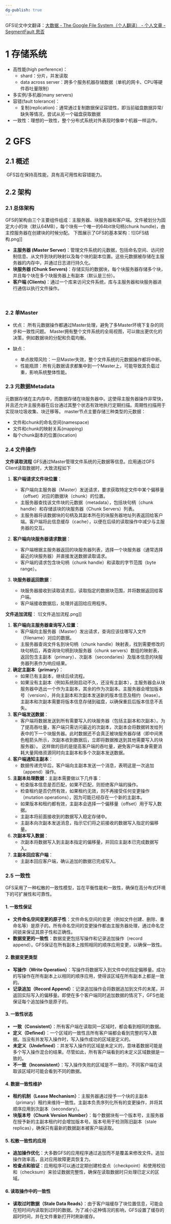 ```yaml
---
dg-publish: true
---
```

GFS论文中文翻译：[大数据 - The Google File System（个人翻译） - 个人文章 - SegmentFault 思否](https://segmentfault.com/a/1190000023309479)
# 1 存储系统

- 高性能(high perference)：
	- shard：分片，并发读取
	- data across server：跨多个服务机器存储数据（单机的网卡、CPU等硬件吞吐量限制）
- 多实例/多机器(many servers)
- 容错(fault tolerance)：
	- 复制(replication)：通常通过复制数据保证容错性，即当前磁盘数据异常/缺失等情况，尝试从另一个磁盘获取数据
- 一致性：​ 理想的一致性，整个分布式系统对外表现时像单个机器一样运作。
# 2 GFS
## 2.1 概述
​ GFS旨在保持高性能，具有高可用性和容错能力。

## 2.2 架构
### 2.1 总体架构
GFS的架构由三个主要组件组成：主服务器、块服务器和客户端。文件被划分为固定大小的块（默认64MB），每个块有一个唯一的64bit块句柄(chunk hundle)，由主控服务器在创建块的时候分配。
下图展示了GFS的基本架构：![[GFS结构.png]]
- **主服务器 (Master Server)**：管理文件系统的元数据，包括命名空间、访问控制信息、从文件到块的映射以及每个块的副本位置。这些元数据被存储在主服务器的内存中，并通过日志进行持久化。
- **块服务器 (Chunk Servers)**：存储实际的数据块，每个块服务器存储多个块，并且每个块在多个块服务器上有副本（默认是三份）。
- **客户端 (Clients)**：通过一个库来访问文件系统，库与主服务器和块服务器进行通信以执行文件操作。

​
### 2.2 单Master
- 优点：
	所有元数据操作都通过Master处理，避免了多Master环境下复杂的同步和一致性问题。
	Master拥有整个文件系统的全局视图，可以做出更优化的决策，例如数据块的分配和负载均衡。

- 缺点：
	- 单点故障风险：一旦Master失效，整个文件系统的元数据操作都将中断。
	- 性能瓶颈：所有元数据请求都集中到一个Master上，可能导致其负载过重，影响系统整体性能。

### 2.3 元数据Metadata
元数据存储在主内存中，而数据存储在块服务器中。这使得主服务器操作非常快，并且还允许主服务器在后台通过其整个状态有效地执行定期扫描。周期性扫描用于实现块垃圾收集、块迁移等。
master节点主要存储三种类型的元数据：
- 文件和chunk的命名空间(namespace)
- 文件和chunk的映射关系(mapping)
- 每个chunk副本的位置(location)

### 2.4 文件操作
**文件读取流程**
 GFS通过Master管理文件系统的元数据等信息。应用通过GFS Client读取数据时，大致流程如下
1. **客户端请求文件块位置**：
    - 客户端向主服务器（Master）发送请求，要求获取特定文件中某个偏移量（offset）对应的数据块（chunk）的位置。
    - 主服务器查找该文件块的元数据（metadata），包括块句柄（chunk handle）和存储该块的块服务器（Chunk Servers）列表。
    - 主服务器将该数据块的句柄及其副本所在的块服务器地址列表返回给客户端。客户端将此信息缓存（cache），以便在后续的读取操作中减少与主服务器的交互。
2. **客户端向块服务器请求数据**：
    
    - 客户端根据主服务器返回的块服务器列表，选择一个块服务器（通常选择最近的块服务器）并直接发送数据读取请求。
    - 客户端的请求包含块句柄（chunk handle）和读取的字节范围（byte range）。
3. **块服务器返回数据**：
    
    - 块服务器接收到读取请求后，读取指定的数据块范围，并将数据返回给客户端。
    - 客户端接收数据后，处理并返回给应用程序。


**文件追加流程**：
![[文件追加流程.png]]
1. **客户端向主服务器查询写入位置**：
    - 客户端向主服务器（Master）发出请求，查询应该往哪写入文件（filename）对应的数据。
    - 主服务器查询文件名到块句柄（chunk handle）映射表，找到需要修改的块句柄后，再查询块句柄到块服务器（chunk servers）数组的映射表，返回包含主副本（primary）、次副本（secondaries）及版本信息的块服务器列表作为响应结果。
2. **确定主副本（primary）**：
    - 如果已有主副本，继续后续流程。
    - 如果没有主副本（例如系统刚启动不久，还没有主副本），主服务器会从块服务器中选出一个作为主副本，其余的作为次副本。主服务器会增加版本号（version），并向主副本和次副本发送新的版本信息及租约（lease）。主副本和次副本需要将版本信息存储到磁盘，以确保重启后版本信息不丢失。
3. **客户端发送数据**：
    - 客户端将数据发送到所有需要写入的块服务器（包括主副本和次副本）。为了提高吞吐量，客户端只需访问最近的次副本，次副本会将数据转发给列表中的下一个块服务器。此时数据还不会真正被块服务器存储（即中间黑色粗箭头所示，次副本收到数据后，立即将数据推送到其他需要写入的块服务器）。
    这样做的目的是提高客户端的吞吐量，避免客户端本身需要消耗大量网络资源同时向主副本和多个次副本发送数据。
4. **客户端通知主副本**：
    - 数据传递完毕后，客户端向主副本发送一个消息，表明这是一次追加（append）操作。
5. **主副本处理数据**：主副本需要做以下几件事：
    - 检查版本信息是否匹配，如果不匹配，则拒绝客户端的操作。
    - 检查租约是否仍然有效，如果租约无效，则不再接受任何变更操作（mutation operations），因为可能已经存在一个新的主副本。
    - 如果版本和租约都有效，主副本会选择一个偏移量（offset）用于写入数据。
    - 主副本将前面接收到的数据写入稳定存储中。
    - 主副本向次副本发送消息，指示它们将之前接收的数据写入指定的偏移量。
6. **次副本写入数据**：
    - 次副本将数据写入到主副本指定的偏移量，并回应主副本已完成数据写入。
7. **主副本回应客户端**：
    - 主副本回应客户端，确认追加的数据已完成写入。

### 2.5 一致性
GFS采用了一种松散的一致性模型，旨在平衡性能和一致性，确保在高分布式环境下的可扩展性和可靠性。
#### 1. **一致性保证**
- **文件命名空间变更的原子性**：文件命名空间的变更（例如文件创建、删除、重命名等）是原子的。所有命名空间的变更操作都由主服务器处理，通过命名空间锁来保证其原子性和正确性。
- **数据变更的一致性**：数据变更包括写操作和记录追加操作（record append）。GFS保证在所有副本上按照相同的顺序应用变更，以确保一致性。
#### 2. **数据变更类型**
- **写操作（Write Operation）**：写操作将数据写入到文件中的指定偏移量。成功的写操作在所有副本上以相同的顺序应用，使得该区域在所有副本上都是一致的。
- **记录追加（Record Append）**：记录追加操作会将数据追加到文件的末尾，并返回实际写入的偏移量。即使在多个客户端同时追加数据的情况下，GFS也能保证每个追加操作是原子的。
#### 3. **一致性状态**
- **一致（Consistent）**：所有客户端在读取同一区域时，都会看到相同的数据。
- **定义（Defined）**：一个区域的一致性且所有客户端都会看到完整的写入数据。当没有并发写入操作时，写入操作成功的区域是定义的。
- **未定义（Undefined）**：并发写入操作的区域是未定义的，意味着数据可能是多个写入操作混合的结果。尽管如此，所有客户端看到的未定义区域数据是一致的。
- **不一致（Inconsistent）**：写入操作失败的区域是不一致的，不同客户端在读取该区域时可能会看到不同的数据。
#### 4. **数据一致性维护**
- **租约机制（Lease Mechanism）**：主服务器通过授予一个块的主副本（primary）租约来维持一致性。主副本负责序列化所有的变更操作，并将其顺序应用到次副本（secondary）。
- **块版本号（Chunk Version Number）**：每个数据块有一个版本号，主服务器在授予新的主副本租约时会增加版本号。版本号用于检测陈旧副本（stale replicas），确保只有最新的数据副本被客户端读取。
#### 5. **松散一致性的应用**
- **追加操作优化**：大多数GFS的应用程序通过追加而不是覆盖来修改文件。追加操作效率高，且对应用故障更具恢复力。
- **检查点和验证**：应用程序可以通过定期创建检查点（checkpoint）和使用校验和（checksum）来验证数据完整性，确保在读取数据时只处理已定义的区域。
#### 6. **读取操作中的一致性**
- **读取过时数据（Stale Data Reads）**：由于客户端缓存了块位置信息，可能会在短时间内读取到过时的数据。为了减小这种情况的影响，GFS设置了缓存的超时时间，并在文件重新打开时刷新缓存。